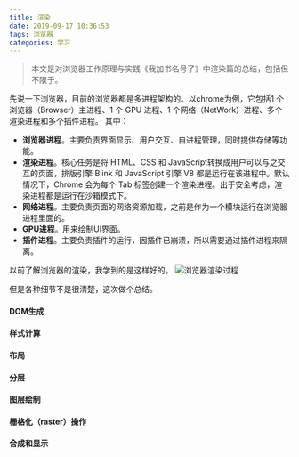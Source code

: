 ```yaml
---
title: 渲染
date: 2019-09-17 10:36:53
tags: 浏览器
categories: 学习
---
```

>本文是对浏览器工作原理与实践《我加书名号了》中渲染篇的总结，包括但不限于。
<!--more-->

先说一下浏览器，目前的浏览器都是多进程架构的。以chrome为例，它包括1 个浏览器（Browser）主进程、1 个 GPU 进程、1 个网络（NetWork）进程、多个渲染进程和多个插件进程。
其中：
+ <strong>浏览器进程</strong>。主要负责界面显示、用户交互、自进程管理，同时提供存储等功能。
+ <strong>渲染进程</strong>。核心任务是将 HTML、CSS 和 JavaScript转换成用户可以与之交互的页面，排版引擎 Blink 和 JavaScript 引擎 V8 都是运行在该进程中。默认情况下，Chrome 会为每个 Tab 标签创建一个渲染进程。出于安全考虑，渲染进程都是运行在沙箱模式下。
+ <strong>网络进程</strong>。主要负责页面的网络资源加载，之前是作为一个模块运行在浏览器进程里面的。
+ <strong>GPU进程</strong>。用来绘制UI界面。
+ <strong>插件进程</strong>。主要负责插件的运行，因插件已崩溃，所以需要通过插件进程来隔离。

以前了解浏览器的渲染，我学到的是这样好的。
![浏览器渲染过程](https://www.html5rocks.com/zh/tutorials/internals/howbrowserswork/webkitflow.png)

但是各种细节不是很清楚，这次做个总结。

#### DOM生成

#### 样式计算

#### 布局

#### 分层

#### 图层绘制

#### 栅格化（raster）操作

#### 合成和显示